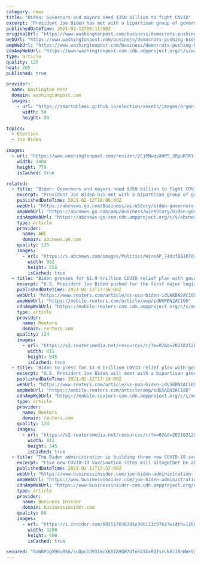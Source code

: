 ```yaml
---
category: news
title: "Biden: Governors and mayors need $350 billion to fight COVID"
excerpt: "President Joe Biden has met with a bipartisan group of governors and mayors at the White House as part of his push to give financial relief from the coronavirus pandemic to state and local governments"
publishedDateTime: 2021-02-12T08:11:00Z
originalUrl: "https://www.washingtonpost.com/business/democrats-pushing-bidens-covid-19-bill-through-house-panels/2021/02/11/021a9cf8-6ce0-11eb-a66e-e27046e9e898_story.html"
webUrl: "https://www.washingtonpost.com/business/democrats-pushing-bidens-covid-19-bill-through-house-panels/2021/02/11/021a9cf8-6ce0-11eb-a66e-e27046e9e898_story.html"
ampWebUrl: "https://www.washingtonpost.com/business/democrats-pushing-bidens-covid-19-bill-through-house-panels/2021/02/11/021a9cf8-6ce0-11eb-a66e-e27046e9e898_story.html?outputType=amp"
cdnAmpWebUrl: "https://www-washingtonpost-com.cdn.ampproject.org/c/s/www.washingtonpost.com/business/democrats-pushing-bidens-covid-19-bill-through-house-panels/2021/02/11/021a9cf8-6ce0-11eb-a66e-e27046e9e898_story.html?outputType=amp"
type: article
quality: 125
heat: 205
published: true

provider:
  name: Washington Post
  domain: washingtonpost.com
  images:
    - url: "https://smartableai.github.io/election/assets/images/organizations/washingtonpost.com-50x50.jpg"
      width: 50
      height: 50

topics:
  - Election
  - Joe Biden

images:
  - url: "https://www.washingtonpost.com/resizer/2CjPNwqvXHPS_2RpuRTKY-p3eVo=/1484x0/www.washingtonpost.com/pb/resources/img/twp-social-share.png"
    width: 1484
    height: 779
    isCached: true

related:
  - title: "Biden: Governors and mayors need $350 billion to fight COVID"
    excerpt: "President Joe Biden has met with a bipartisan group of governors and mayors at the White House as part of his push to give financial relief from the coronavirus pandemic to state and local governments"
    publishedDateTime: 2021-02-12T18:06:00Z
    webUrl: "https://abcnews.go.com/Business/wireStory/biden-governors-mayors-350-billion-fight-covid-75855930"
    ampWebUrl: "https://abcnews.go.com/amp/Business/wireStory/biden-governors-mayors-350-billion-fight-covid-75855930"
    cdnAmpWebUrl: "https://abcnews-go-com.cdn.ampproject.org/c/s/abcnews.go.com/amp/Business/wireStory/biden-governors-mayors-350-billion-fight-covid-75855930"
    type: article
    provider:
      name: ABC
      domain: abcnews.go.com
    quality: 125
    images:
      - url: "https://s.abcnews.com/images/Politics/WireAP_74dcf88107d44ef7a13bec4135641fe7_16x9_992.jpg"
        width: 992
        height: 558
        isCached: true
  - title: "Biden presses for $1.9 trillion COVID relief plan with governors, mayors"
    excerpt: "U.S. President Joe Biden pushed for the first major legislative achievement of his term on Friday, turning to a bipartisan group of local officials for help on his $1.9 trillion coronavirus relief plan."
    publishedDateTime: 2021-02-12T17:56:00Z
    webUrl: "https://www.reuters.com/article/us-usa-biden-idUKKBN2AC10D"
    ampWebUrl: "https://mobile.reuters.com/article/amp/idUKKBN2AC10D"
    cdnAmpWebUrl: "https://mobile-reuters-com.cdn.ampproject.org/c/s/mobile.reuters.com/article/amp/idUKKBN2AC10D"
    type: article
    provider:
      name: Reuters
      domain: reuters.com
    quality: 124
    images:
      - url: "https://s2.reutersmedia.net/resources/r/?m=02&d=20210212&t=2&i=1551340103&w=&fh=545px&fw=&ll=&pl=&sq=&r=LYNXMPEH1B0Q3"
        width: 811
        height: 545
        isCached: true
  - title: "Biden to press for $1.9 trillion COVID relief plan with governors, mayors"
    excerpt: "U.S. President Joe Biden will meet with a bipartisan group of mayors and governors on Friday as he continues to push for approval of a $1.9 trillion coronavirus relief plan to bolster economic growth and help millions of unemployed workers."
    publishedDateTime: 2021-02-12T17:14:00Z
    webUrl: "https://www.reuters.com/article/us-usa-biden-idUSKBN2AC10D"
    ampWebUrl: "https://mobile.reuters.com/article/amp/idUSKBN2AC10D"
    cdnAmpWebUrl: "https://mobile-reuters-com.cdn.ampproject.org/c/s/mobile.reuters.com/article/amp/idUSKBN2AC10D"
    type: article
    provider:
      name: Reuters
      domain: reuters.com
    quality: 124
    images:
      - url: "https://s2.reutersmedia.net/resources/r/?m=02&d=20210212&t=2&i=1551340103&w=&fh=545px&fw=&ll=&pl=&sq=&r=LYNXMPEH1B0Q3"
        width: 811
        height: 545
        isCached: true
  - title: "The Biden administration is building three new COVID-19 vaccination sites in Texas and two in New York to target socially vulnerable communities"
    excerpt: "Five new COVID-19 vaccination sites will altogether be able to vaccinate 10,000 people in underserved communities in the US every day."
    publishedDateTime: 2021-02-11T12:57:00Z
    webUrl: "https://www.businessinsider.com/joe-biden-administration-five-new-vaccination-sites-new-york-texas-2021-2"
    ampWebUrl: "https://www.businessinsider.com/joe-biden-administration-five-new-vaccination-sites-new-york-texas-2021-2?amp"
    cdnAmpWebUrl: "https://www-businessinsider-com.cdn.ampproject.org/c/s/www.businessinsider.com/joe-biden-administration-five-new-vaccination-sites-new-york-texas-2021-2?amp"
    type: article
    provider:
      name: Business Insider
      domain: businessinsider.com
    quality: 88
    images:
      - url: "https://i.insider.com/6025170367d1e300113c5762?width=1200&format=jpeg"
        width: 1200
        height: 600
        isCached: true

secured: "0aW8PogX96v0S6/suQpc1393ImcxKVIA9QW7UTeY41XxRQfsrLk0cJ0nWW+Vyko5QlMwRBEUzR8WtbfHrin+8Lj1w/tzTMQ4/Ngt755SfgADf1qN+U3eSsz1LPpb21UoP9rycuRhvIQMwOtAiKqzDhsjRfNgofM4/o7A8UNDRn1fqyRT5c+5sHkwy/0SUxXzKmRokKS3AIOlDvm9EG1uelEvw4xTCRFbaRVOM+TswnWX9nIWf5xG2Y0kUR8cJWGi5I6eV2P+Fw75wJg3vX4ebBseCGxe2QXU8qRM/gSSR/crGJ/CuBVASey4UHL3qNARnp61+VzzNtyXNeMDKgINF1DvY0tBe6jyDmyGAm25ldU=;vQL69+eHiGseqXdQQj7LIA=="
---
```


